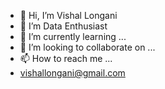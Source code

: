 - 👋 Hi, I’m Vishal Longani
- 👀 I’m Data Enthusiast
- 🌱 I’m currently learning ...
- 💞️ I’m looking to collaborate on ...
- 📫 How to reach me ...
-  vishallongani@gmail.com

<!---
Vishal0540/Vishal0540 is a ✨ special ✨ repository because its `README.md` (this file) appears on your GitHub profile.
You can click the Preview link to take a look at your changes.
--->
